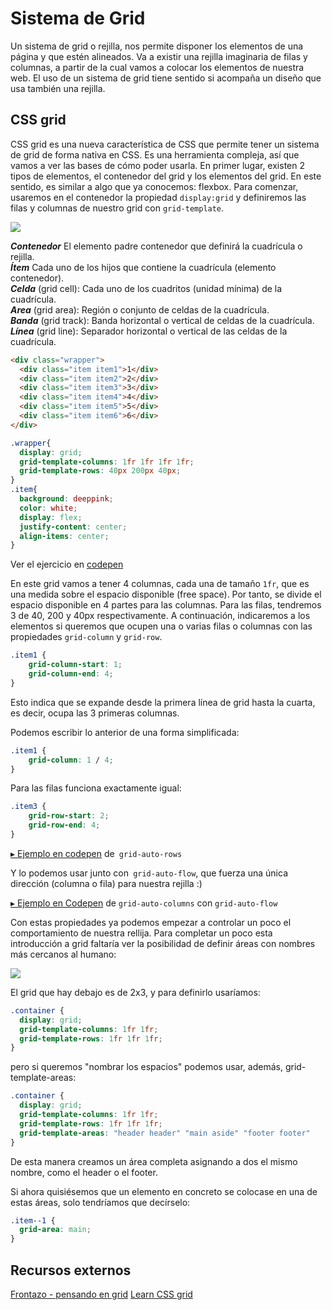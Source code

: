 # Sistema de Grid

Un sistema de grid o rejilla, nos permite disponer los elementos de una página y que estén alineados. Va a existir una rejilla imaginaria de filas y columnas, a partir de la cual vamos a colocar los elementos de nuestra web. El uso de un sistema de grid tiene sentido si acompaña un diseño que usa también una rejilla.

## 

## CSS grid
CSS grid es una nueva característica de CSS que permite tener un sistema de grid de forma nativa en CSS. Es una herramienta compleja, así que vamos a ver las bases de cómo poder usarla.
En primer lugar, existen 2 tipos de elementos, el contenedor del grid y los elementos del grid. En este sentido, es similar a algo que ya conocemos: flexbox.
Para comenzar, usaremos en el contenedor la propiedad `display:grid` y definiremos las filas y columnas de nuestro grid con `grid-template`. 

![](https://storage.googleapis.com/academia-geek-general-bucket/modulo-1/modulo_1_img_42.png)

***Contenedor*** El elemento padre contenedor que definirá la cuadrícula o rejilla.<br>
***Ítem*** Cada uno de los hijos que contiene la cuadrícula (elemento contenedor).<br>
***Celda*** (grid cell): Cada uno de los cuadritos (unidad mínima) de la cuadrícula.<br>
***Area*** (grid area): Región o conjunto de celdas de la cuadrícula.<br>
***Banda*** (grid track): Banda horizontal o vertical de celdas de la cuadrícula.<br>
***Línea*** (grid line): Separador horizontal o vertical de las celdas de la cuadrícula.<br>

```html
<div class="wrapper">
  <div class="item item1">1</div>
  <div class="item item2">2</div>
  <div class="item item3">3</div>
  <div class="item item4">4</div>
  <div class="item item5">5</div>
  <div class="item item6">6</div>
</div>
```
```css
.wrapper{
  display: grid;
  grid-template-columns: 1fr 1fr 1fr 1fr;
  grid-template-rows: 40px 200px 40px;
}
.item{
  background: deeppink;
  color: white;
  display: flex;
  justify-content: center;
  align-items: center;
}
```
Ver el ejercicio en [codepen](https://codepen.io/adalab/pen/JMXwbL?editors=1100)

En este grid vamos a tener 4 columnas, cada una de tamaño `1fr`, que es una medida sobre el espacio disponible (free space). Por tanto, se divide el espacio disponible en 4 partes para las columnas. Para las filas, tendremos 3 de 40, 200 y 40px respectivamente.
A continuación, indicaremos a los elementos si queremos que ocupen una o varias filas o columnas con las propiedades `grid-column` y `grid-row`.

```css
.item1 {
    grid-column-start: 1;
    grid-column-end: 4;
}
```
Esto indica que se expande desde la primera línea de grid hasta la cuarta, es decir, ocupa las 3 primeras columnas.

Podemos escribir lo anterior de una forma simplificada:

```css
.item1 {
    grid-column: 1 / 4;
}
```

Para las filas funciona exactamente igual:

```css
.item3 {
    grid-row-start: 2;
    grid-row-end: 4;
}
```

[▸ Ejemplo en codepen](https://codepen.io/adalab/pen/YLEYxg?editors=1100) de` grid-auto-rows`

Y lo podemos usar junto con` grid-auto-flow`, que fuerza una única dirección (columna o fila) para nuestra rejilla :)

[▸ Ejemplo en Codepen](https://codepen.io/adalab/pen/zjPpma) de `grid-auto-columns` con `grid-auto-flow`

Con estas propiedades ya podemos empezar a controlar un poco el comportamiento de nuestra rellija. Para completar un poco esta introducción a grid faltaría ver la posibilidad de definir áreas con nombres más cercanos al humano:

![](https://storage.googleapis.com/academia-geek-general-bucket/modulo-1/modulo_1_img_43.png)

El grid que hay debajo es de 2x3, y para definirlo usaríamos:
```css
.container {
  display: grid;
  grid-template-columns: 1fr 1fr;
  grid-template-rows: 1fr 1fr 1fr;
}
```

pero si queremos "nombrar los espacios" podemos usar, además, grid-template-areas:
```css
.container {
  display: grid;
  grid-template-columns: 1fr 1fr;
  grid-template-rows: 1fr 1fr 1fr;
  grid-template-areas: "header header" "main aside" "footer footer"
}
```

De esta manera creamos un área completa asignando a dos el mismo nombre, como el header o el footer.

Si ahora quisiésemos que un elemento en concreto se colocase en una de estas áreas, solo tendríamos que decírselo:

```css
.item--1 {
  grid-area: main;
}
```

## Recursos externos

[Frontazo - pensando en grid](https://vimeo.com/98141102)
[Learn CSS grid](https://learncssgrid.com/)